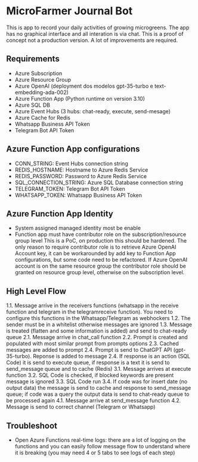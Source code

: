 # MicroFarmer Journal Bot

This is app to record your daily activities of growing microgreens.
The app has no graphical interface and all interation is via chat.
This is a proof of concept not a production version. A lot of improvements are required.

## Requirements
 - Azure Subscription
 - Azure Resource Group
 - Azure OpenAI (deployment dos modelos gpt-35-turbo e text-embedding-ada-002)
 - Azure Function App (Python runtime on version 3.10)
 - Azure SQL DB
 - Azure Event Hubs (3 hubs: chat-ready, execute, send-mesage)
 - Azure Cache for Redis
 - Whatsapp Business API Token
 - Telegram Bot API Token

## Azure Function App configurations
- CONN_STRING: Event Hubs connection string
- REDIS_HOSTNAME: Hostname to Azure Redis Service
- REDIS_PASSWORD: Password to Azure Redis Service
- SQL_CONNECTION_STRING: Azure SQL Database connection string
- TELEGRAM_TOKEN: Telegram Bot API Token
- WHATSAPP_TOKEN: Whatsapp Business API Token

## Azure Function App Identity
- System assigned managed identity most be enable
- Function app must have contributor role on the subscription/resource group level
 This is a PoC, on production this should be hardened. The only reason to require contributor role is to retrieve Azure OpenAI Account key, it can be workarounded by add key to Function App configurations, but some code need to be refactored. If Azure OpenAI account is on the same resource group the contributor role should be granted on resource group level, otherwise on the subscription level.

 ## High Level Flow
 1.1. Message arrive in the receivers functions (whatsapp in the receive function and telegram in the telegramreceive function). You need to configure this functions in the Whatsapp/Telegram as webhockers
 1.2. The sender must be in a whitelist otherwise messages are ignored
 1.3. Message is treated (flatten and some information is added) and send to chat-ready queue
 2.1. Message arrive in chat_call function
 2.2. Prompt is created and populated with most similar prompt from prompts options
 2.3. Cached messages are added to prompt
 2.4. Prompt is send to ChatGPT API (gpt-35-turbo). Reponse is added to message
 2.4. If response is an action (SQL Code) it is send to execute queue, if response is a text it is send to send_message queue and to cache (Redis)
 3.1. Message arrives at execute function
 3.2. SQL Code is checked, if blocked keywords are present message is ignored
 3.3. SQL Code run
 3.4. If code was for insert date (no output data) the message is send to cache and response to send_message queue; if code was a query the output data is send to chat-ready queue to be processed again
 4.1. Message arrive at send_message function
 4.2. Message is send to correct channel (Telegram or Whatsapp)

 ## Troubleshoot
- Open Azure Functions real-time logs: there are a lot of logging on the functions and you can easily follow message flow to understand where it is breaking (you may need 4 or 5 tabs to see logs of each step)
